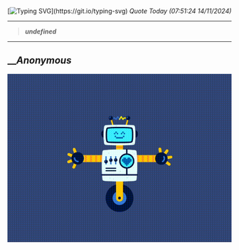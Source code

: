 [![Typing SVG](https://readme-typing-svg.herokuapp.com?font=Press+Start+2P&color=C2F784&size=35&width=900&height=100&lines=Hello+World%2C+I'm+Hung+!)](https://git.io/typing-svg) 
_Quote Today (07:51:24 14/11/2024)_
___
>**_undefined_**
___

## __**_Anonymous_**

![RobotDance](src/assets/images/robot-dancing-dribble.gif?style=center)
